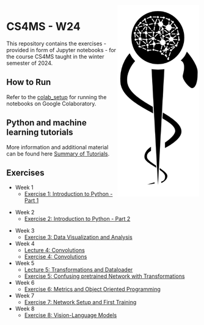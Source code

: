 <img src="images/logo_CS_MS_final.png" height="500" align="right"> 

# CS4MS - W24

This repository contains the exercises - provided in form of Jupyter notebooks - for the course CS4MS taught in the winter semester of 2024.

## How to Run

Refer to the [colab_setup](documents/ColabSetup.md) for running the notebooks on Google Colaboratory.

## Python and machine learning tutorials

More information and additional material can be found here [Summary of Tutorials](documents/ListOfTutorials.md).

## Exercises
- Week 1
  - [Exercise 1: Introduction to Python - Part 1](https://colab.research.google.com/github/CS4MS/CS4MS_W24/blob/main/exercises/Exercise_1.ipynb)
<!--  - [Solution](https://colab.research.google.com/github/CS4MS/CS4MS_W24/blob/main/solutions/Exercise_1_Solution.ipynb) -->
- Week 2
  - [Exercise 2: Introduction to Python - Part 2](https://colab.research.google.com/github/CS4MS/CS4MS_W24/blob/main/exercises/Exercise_2.ipynb)
<!--  - [Solution](https://colab.research.google.com/github/CS4MS/CS4MS_W24/blob/main/solutions/Exercise_2_Solution.ipynb) -->
- Week 3
  - [Exercise 3: Data Visualization and Analysis](https://colab.research.google.com/github/CS4MS/CS4MS_W24/blob/main/exercises/Exercise_3.ipynb)
  <!-- - [Solution](https://colab.research.google.com/github/CS4MS/CS4MS_W24/blob/main/solutions/Exercise_3_Solution.ipynb) -->
- Week 4
  - [Lecture 4: Convolutions](https://colab.research.google.com/github/CS4MS/CS4MS_W24/blob/main/lectures/Lecture_4.ipynb)
  - [Exercise 4: Convolutions](https://colab.research.google.com/github/CS4MS/CS4MS_W24/blob/main/exercises/Exercise_4.ipynb)
  <!-- - [Solution](https://colab.research.google.com/github/CS4MS/CS4MS_W24/blob/main/solutions/Exercise_4_Solution.ipynb -->
- Week 5
  - [Lecture 5: Transformations and Dataloader](https://colab.research.google.com/github/CS4MS/CS4MS_W24/blob/main/lectures/Lecture_5.ipynb)
  - [Exercise 5: Confusing pretrained Network with Transformations](https://colab.research.google.com/github/CS4MS/CS4MS_W24/blob/main/exercises/Exercise_5.ipynb) 
  <!-- - [Solution](https://colab.research.google.com/github/CS4MS/CS4MS_W24/blob/main/solutions/Exercise_5_Solution.ipynb) -->
- Week 6
  - [Exercise 6: Metrics and Object Oriented Programming](https://colab.research.google.com/github/CS4MS/CS4MS_W24/blob/main/exercises/Exercise_6.ipynb)
  <!-- - [Solution](https://colab.research.google.com/github/CS4MS/CS4MS_W24/blob/main/solutions/Exercise_6_Solution.ipynb) -->
- Week 7
  - [Exercise 7: Network Setup and First Training](https://colab.research.google.com/github/CS4MS/CS4MS_W24/blob/main/exercises/Exercise_7.ipynb)
  <!-- - [Solution](https://colab.research.google.com/github/CS4MS/CS4MS_W24/blob/main/solutions/Exercise_7_Solution.ipynb) -->
- Week 8
  - [Exercise 8: Vision-Language Models](https://colab.research.google.com/github/CS4MS/CS4MS_W24/blob/main/exercises/Exercise_8.ipynb)
  <!-- - [Solution](https://colab.research.google.com/github/CS4MS/CS4MS_W24/blob/main/solutions/Exercise_8_Solution.ipynb) -->
  

